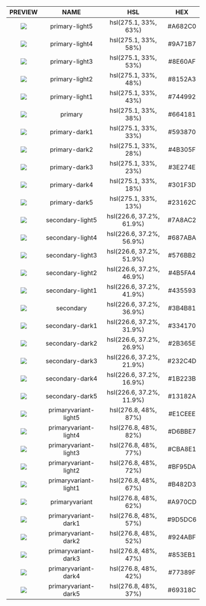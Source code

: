 |PREVIEW|NAME|HSL|HEX|
|:---:|:---:|:---:|:---:|
|![ ](https://placehold.it/60/A682C0?text=+)|primary-light5|hsl(275.1, 33%, 63%)|#A682C0|
|![ ](https://placehold.it/60/9A71B7?text=+)|primary-light4|hsl(275.1, 33%, 58%)|#9A71B7|
|![ ](https://placehold.it/60/8E60AF?text=+)|primary-light3|hsl(275.1, 33%, 53%)|#8E60AF|
|![ ](https://placehold.it/60/8152A3?text=+)|primary-light2|hsl(275.1, 33%, 48%)|#8152A3|
|![ ](https://placehold.it/60/744992?text=+)|primary-light1|hsl(275.1, 33%, 43%)|#744992|
|![ ](https://placehold.it/60/664181?text=+)|primary|hsl(275.1, 33%, 38%)|#664181|
|![ ](https://placehold.it/60/593870?text=+)|primary-dark1|hsl(275.1, 33%, 33%)|#593870|
|![ ](https://placehold.it/60/4B305F?text=+)|primary-dark2|hsl(275.1, 33%, 28%)|#4B305F|
|![ ](https://placehold.it/60/3E274E?text=+)|primary-dark3|hsl(275.1, 33%, 23%)|#3E274E|
|![ ](https://placehold.it/60/301F3D?text=+)|primary-dark4|hsl(275.1, 33%, 18%)|#301F3D|
|![ ](https://placehold.it/60/23162C?text=+)|primary-dark5|hsl(275.1, 33%, 13%)|#23162C|
|![ ](https://placehold.it/60/7A8AC2?text=+)|secondary-light5|hsl(226.6, 37.2%, 61.9%)|#7A8AC2|
|![ ](https://placehold.it/60/687ABA?text=+)|secondary-light4|hsl(226.6, 37.2%, 56.9%)|#687ABA|
|![ ](https://placehold.it/60/576BB2?text=+)|secondary-light3|hsl(226.6, 37.2%, 51.9%)|#576BB2|
|![ ](https://placehold.it/60/4B5FA4?text=+)|secondary-light2|hsl(226.6, 37.2%, 46.9%)|#4B5FA4|
|![ ](https://placehold.it/60/435593?text=+)|secondary-light1|hsl(226.6, 37.2%, 41.9%)|#435593|
|![ ](https://placehold.it/60/3B4B81?text=+)|secondary|hsl(226.6, 37.2%, 36.9%)|#3B4B81|
|![ ](https://placehold.it/60/334170?text=+)|secondary-dark1|hsl(226.6, 37.2%, 31.9%)|#334170|
|![ ](https://placehold.it/60/2B365E?text=+)|secondary-dark2|hsl(226.6, 37.2%, 26.9%)|#2B365E|
|![ ](https://placehold.it/60/232C4D?text=+)|secondary-dark3|hsl(226.6, 37.2%, 21.9%)|#232C4D|
|![ ](https://placehold.it/60/1B223B?text=+)|secondary-dark4|hsl(226.6, 37.2%, 16.9%)|#1B223B|
|![ ](https://placehold.it/60/13182A?text=+)|secondary-dark5|hsl(226.6, 37.2%, 11.9%)|#13182A|
|![ ](https://placehold.it/60/E1CEEE?text=+)|primaryvariant-light5|hsl(276.8, 48%, 87%)|#E1CEEE|
|![ ](https://placehold.it/60/D6BBE7?text=+)|primaryvariant-light4|hsl(276.8, 48%, 82%)|#D6BBE7|
|![ ](https://placehold.it/60/CBA8E1?text=+)|primaryvariant-light3|hsl(276.8, 48%, 77%)|#CBA8E1|
|![ ](https://placehold.it/60/BF95DA?text=+)|primaryvariant-light2|hsl(276.8, 48%, 72%)|#BF95DA|
|![ ](https://placehold.it/60/B482D3?text=+)|primaryvariant-light1|hsl(276.8, 48%, 67%)|#B482D3|
|![ ](https://placehold.it/60/A970CD?text=+)|primaryvariant|hsl(276.8, 48%, 62%)|#A970CD|
|![ ](https://placehold.it/60/9D5DC6?text=+)|primaryvariant-dark1|hsl(276.8, 48%, 57%)|#9D5DC6|
|![ ](https://placehold.it/60/924ABF?text=+)|primaryvariant-dark2|hsl(276.8, 48%, 52%)|#924ABF|
|![ ](https://placehold.it/60/853EB1?text=+)|primaryvariant-dark3|hsl(276.8, 48%, 47%)|#853EB1|
|![ ](https://placehold.it/60/77389F?text=+)|primaryvariant-dark4|hsl(276.8, 48%, 42%)|#77389F|
|![ ](https://placehold.it/60/69318C?text=+)|primaryvariant-dark5|hsl(276.8, 48%, 37%)|#69318C|